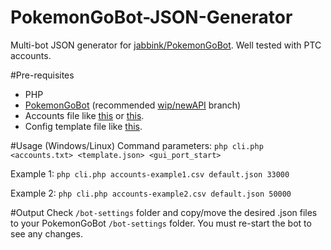 # PokemonGoBot-JSON-Generator
Multi-bot JSON generator for [jabbink/PokemonGoBot](https://github.com/jabbink/PokemonGoBot/tree/wip/newAPI). Well tested with PTC accounts.

#Pre-requisites
* PHP
* [PokemonGoBot](https://github.com/jabbink/PokemonGoBot/) (recommended [wip/newAPI](https://github.com/jabbink/PokemonGoBot/tree/wip/newAPI) branch)
* Accounts file like [this](https://github.com/nesttle/PokemonGoBot-JSON-Generator/blob/master/accounts-example1.csv) or [this](https://github.com/nesttle/PokemonGoBot-JSON-Generator/blob/master/accounts-example2.csv).
* Config template file like [this](https://github.com/nesttle/PokemonGoBot-JSON-Generator/blob/master/default.json).

#Usage (Windows/Linux)
Command parameters: `php cli.php <accounts.txt> <template.json> <gui_port_start>`

Example 1:
  `php cli.php accounts-example1.csv default.json 33000`

Example 2:
  `php cli.php accounts-example2.csv default.json 50000`

#Output
Check `/bot-settings` folder and copy/move the desired .json files to your PokemonGoBot `/bot-settings` folder. You must re-start the bot to see any changes.

